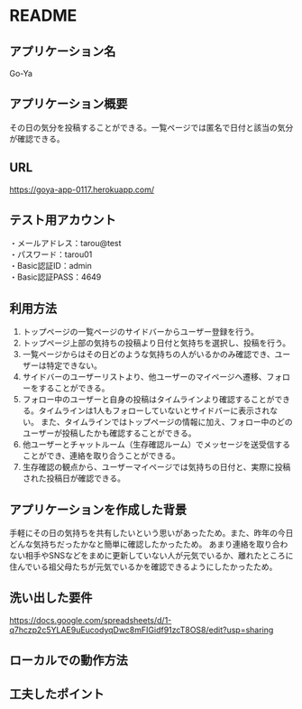 # README

## アプリケーション名
Go-Ya

## アプリケーション概要
その日の気分を投稿することができる。一覧ページでは匿名で日付と該当の気分が確認できる。

## URL
https://goya-app-0117.herokuapp.com/

## テスト用アカウント
・メールアドレス：tarou@test<br> ・パスワード：tarou01<br>・Basic認証ID：admin<br>・Basic認証PASS：4649

## 利用方法
1. トップページの一覧ページのサイドバーからユーザー登録を行う。
2. トップページ上部の気持ちの投稿より日付と気持ちを選択し、投稿を行う。
3. 一覧ページからはその日どのような気持ちの人がいるかのみ確認でき、ユーザーは特定できない。
4. サイドバーのユーザーリストより、他ユーザーのマイページへ遷移、フォローをすることができる。
5. フォロー中のユーザーと自身の投稿はタイムラインより確認することができる。タイムラインは1人もフォローしていないとサイドバーに表示されない。
また、タイムラインではトップページの情報に加え、フォロー中のどのユーザーが投稿したかも確認することができる。
6. 他ユーザーとチャットルーム（生存確認ルーム）でメッセージを送受信することができ、連絡を取り合うことができる。
7. 生存確認の観点から、ユーザーマイページでは気持ちの日付と、実際に投稿された投稿日が確認できる。

## アプリケーションを作成した背景
手軽にその日の気持ちを共有したいという思いがあったため。また、昨年の今日どんな気持ちだったかなと簡単に確認したかったため。
あまり連絡を取り合わない相手やSNSなどをまめに更新していない人が元気でいるか、離れたところに住んでいる祖父母たちが元気でいるかを確認できるようにしたかったため。

## 洗い出した要件
https://docs.google.com/spreadsheets/d/1-q7hczp2c5YLAE9uEucodyqDwc8mFIGidf91zcT8OS8/edit?usp=sharing

## ローカルでの動作方法

## 工夫したポイント